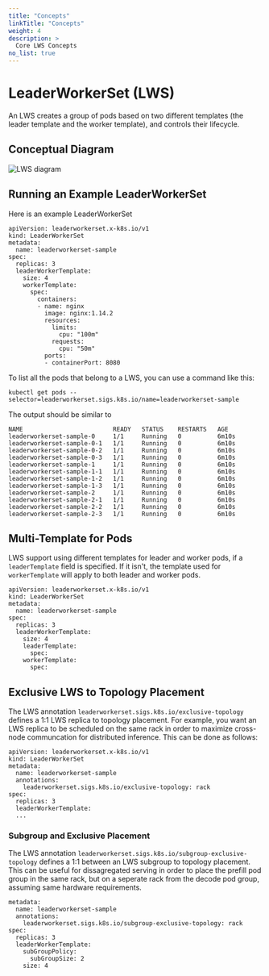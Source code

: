 ```yaml
---
title: "Concepts"
linkTitle: "Concepts"
weight: 4
description: >
  Core LWS Concepts
no_list: true
---
```


# LeaderWorkerSet (LWS)
An LWS creates a group of pods based on two different templates (the leader template and the worker template), and controls their lifecycle. 

## Conceptual Diagram

![LWS diagram](https://github.com/user-attachments/assets/5c413f5d-8c34-488f-b92e-339273555a7d)

## Running an Example LeaderWorkerSet

Here is an example LeaderWorkerSet

```
apiVersion: leaderworkerset.x-k8s.io/v1
kind: LeaderWorkerSet
metadata:
  name: leaderworkerset-sample
spec:
  replicas: 3
  leaderWorkerTemplate:
    size: 4
    workerTemplate:
      spec:
        containers:
        - name: nginx
          image: nginx:1.14.2
          resources:
            limits:
              cpu: "100m"
            requests:
              cpu: "50m"
          ports:
          - containerPort: 8080
```

To list all the pods that belong to a LWS, you can use a command like this:

```
kubectl get pods --selector=leaderworkerset.sigs.k8s.io/name=leaderworkerset-sample
```

The output should be similar to

```
NAME                         READY   STATUS    RESTARTS   AGE
leaderworkerset-sample-0     1/1     Running   0          6m10s
leaderworkerset-sample-0-1   1/1     Running   0          6m10s
leaderworkerset-sample-0-2   1/1     Running   0          6m10s
leaderworkerset-sample-0-3   1/1     Running   0          6m10s
leaderworkerset-sample-1     1/1     Running   0          6m10s
leaderworkerset-sample-1-1   1/1     Running   0          6m10s
leaderworkerset-sample-1-2   1/1     Running   0          6m10s
leaderworkerset-sample-1-3   1/1     Running   0          6m10s
leaderworkerset-sample-2     1/1     Running   0          6m10s
leaderworkerset-sample-2-1   1/1     Running   0          6m10s
leaderworkerset-sample-2-2   1/1     Running   0          6m10s
leaderworkerset-sample-2-3   1/1     Running   0          6m10s
```

## Multi-Template for Pods
LWS support using different templates for leader and worker pods, if a `leaderTemplate` field is specified. If it isn't, the template used for 
`workerTemplate` will apply to both leader and worker pods.

```
apiVersion: leaderworkerset.x-k8s.io/v1
kind: LeaderWorkerSet
metadata:
  name: leaderworkerset-sample
spec:
  replicas: 3
  leaderWorkerTemplate:
    size: 4
    leaderTemplate:
      spec:
    workerTemplate:
      spec:
```

## Exclusive LWS to Topology Placement
The LWS annotation `leaderworkerset.sigs.k8s.io/exclusive-topology` defines a 1:1 LWS replica to topology placement. For example, 
you want an LWS replica to be scheduled on the same rack in order to maximize cross-node communcation for distributed inference. This 
can be done as follows: 

```
apiVersion: leaderworkerset.x-k8s.io/v1
kind: LeaderWorkerSet
metadata:
  name: leaderworkerset-sample
  annotations:
    leaderworkerset.sigs.k8s.io/exclusive-topology: rack
spec:
  replicas: 3
  leaderWorkerTemplate:
  ...
```

### Subgroup and Exclusive Placement
The LWS annotation `leaderworkerset.sigs.k8s.io/subgroup-exclusive-topology` defines a 1:1 between an LWS subgroup to topology placement. This can 
be useful for dissagregated serving in order to place the prefill pod group in the same rack, but on a seperate rack from the decode pod group, assuming 
same hardware requirements. 

```
metadata:
  name: leaderworkerset-sample
  annotations:
    leaderworkerset.sigs.k8s.io/subgroup-exclusive-topology: rack
spec:
  replicas: 3
  leaderWorkerTemplate:
    subGroupPolicy:
      subGroupSize: 2
    size: 4
```
